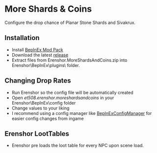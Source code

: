 # More Shards & Coins
Configure the drop chance of Planar Stone Shards and Sivakrux.


## Installation
- Install [BepInEx Mod Pack](https://thunderstore.io/package/bbepis/BepInExPack/)
- Download the latest [release](https://github.com/et508/Erenshor.MoreShardsAndCoins)
- Extract files from Erenshor.MoreShardsAndCoins.zip into Erenshor\BepInEx\plugins\ folder.

## Changing Drop Rates
- Run Erenshor so the config file will be automatically created
- Open *et508.erenshor.moreshardsandcoins* in your Erenshor\BepInEx\config folder
- Change values to your liking
- I recommend using a config manager like [BepInExConfigManager](https://github.com/sinai-dev/BepInExConfigManager) for easier config changes from ingame

## Erenshor LootTables
- Erenshor pre loads the loot table for every NPC upon scene load.